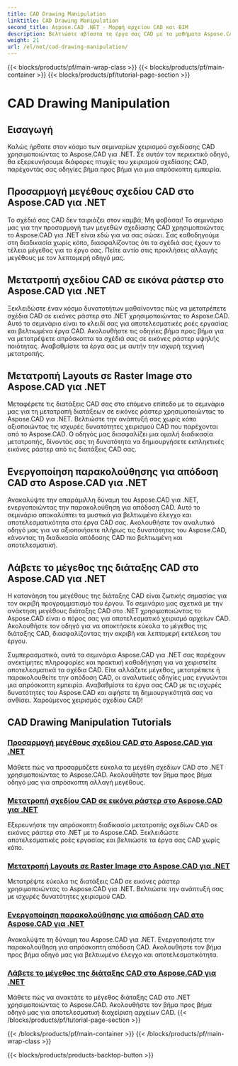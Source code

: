 ```yaml
---
title: CAD Drawing Manipulation
linktitle: CAD Drawing Manipulation
second_title: Aspose.CAD .NET - Μορφή αρχείου CAD και BIM
description: Βελτιώστε αβίαστα τα έργα σας CAD με τα μαθήματα Aspose.CAD για .NET. Αλλάξτε το μέγεθος, μετατρέψτε και βελτιστοποιήστε τα σχέδια CAD απρόσκοπτα με τους οδηγούς βήμα προς βήμα.
weight: 21
url: /el/net/cad-drawing-manipulation/
---
```


{{< blocks/products/pf/main-wrap-class >}}
{{< blocks/products/pf/main-container >}}
{{< blocks/products/pf/tutorial-page-section >}}

# CAD Drawing Manipulation


## Εισαγωγή

Καλώς ήρθατε στον κόσμο των σεμιναρίων χειρισμού σχεδίασης CAD χρησιμοποιώντας το Aspose.CAD για .NET. Σε αυτόν τον περιεκτικό οδηγό, θα εξερευνήσουμε διάφορες πτυχές του χειρισμού σχεδίασης CAD, παρέχοντάς σας οδηγίες βήμα προς βήμα για μια απρόσκοπτη εμπειρία.

## Προσαρμογή μεγέθους σχεδίου CAD στο Aspose.CAD για .NET

Το σχέδιό σας CAD δεν ταιριάζει στον καμβά; Μη φοβάσαι! Το σεμινάριο μας για την προσαρμογή των μεγεθών σχεδίασης CAD χρησιμοποιώντας το Aspose.CAD για .NET είναι εδώ για να σας σώσει. Σας καθοδηγούμε στη διαδικασία χωρίς κόπο, διασφαλίζοντας ότι τα σχέδιά σας έχουν το τέλειο μέγεθος για το έργο σας. Πείτε αντίο στις προκλήσεις αλλαγής μεγέθους με τον λεπτομερή οδηγό μας.

## Μετατροπή σχεδίου CAD σε εικόνα ράστερ στο Aspose.CAD για .NET

Ξεκλειδώστε έναν κόσμο δυνατοτήτων μαθαίνοντας πώς να μετατρέπετε σχέδια CAD σε εικόνες ράστερ στο .NET χρησιμοποιώντας το Aspose.CAD. Αυτό το σεμινάριο είναι το κλειδί σας για αποτελεσματικές ροές εργασίας και βελτιωμένα έργα CAD. Ακολουθήστε τις οδηγίες βήμα προς βήμα για να μετατρέψετε απρόσκοπτα τα σχέδιά σας σε εικόνες ράστερ υψηλής ποιότητας. Αναβαθμίστε τα έργα σας με αυτήν την ισχυρή τεχνική μετατροπής.

## Μετατροπή Layouts σε Raster Image στο Aspose.CAD για .NET

Μεταφέρετε τις διατάξεις CAD σας στο επόμενο επίπεδο με το σεμινάριο μας για τη μετατροπή διατάξεων σε εικόνες ράστερ χρησιμοποιώντας το Aspose.CAD για .NET. Βελτιώστε την ανάπτυξή σας χωρίς κόπο αξιοποιώντας τις ισχυρές δυνατότητες χειρισμού CAD που παρέχονται από το Aspose.CAD. Ο οδηγός μας διασφαλίζει μια ομαλή διαδικασία μετατροπής, δίνοντάς σας τη δυνατότητα να δημιουργήσετε εκπληκτικές εικόνες ράστερ από τις διατάξεις CAD σας.

## Ενεργοποίηση παρακολούθησης για απόδοση CAD στο Aspose.CAD για .NET

Ανακαλύψτε την απαράμιλλη δύναμη του Aspose.CAD για .NET, ενεργοποιώντας την παρακολούθηση για απόδοση CAD. Αυτό το σεμινάριο αποκαλύπτει τα μυστικά για βελτιωμένο έλεγχο και αποτελεσματικότητα στα έργα CAD σας. Ακολουθήστε τον αναλυτικό οδηγό μας για να αξιοποιήσετε πλήρως τις δυνατότητες του Aspose.CAD, κάνοντας τη διαδικασία απόδοσης CAD πιο βελτιωμένη και αποτελεσματική.

## Λάβετε το μέγεθος της διάταξης CAD στο Aspose.CAD για .NET

Η κατανόηση του μεγέθους της διάταξης CAD είναι ζωτικής σημασίας για τον ακριβή προγραμματισμό του έργου. Το σεμινάριο μας σχετικά με την ανάκτηση μεγέθους διάταξης CAD στο .NET χρησιμοποιώντας το Aspose.CAD είναι ο πόρος σας για αποτελεσματικό χειρισμό αρχείων CAD. Ακολουθήστε τον οδηγό για να αποκτήσετε εύκολα το μέγεθος της διάταξης CAD, διασφαλίζοντας την ακριβή και λεπτομερή εκτέλεση του έργου.

Συμπερασματικά, αυτά τα σεμινάρια Aspose.CAD για .NET σας παρέχουν ανεκτίμητες πληροφορίες και πρακτική καθοδήγηση για να χειριστείτε αποτελεσματικά τα σχέδια CAD. Είτε αλλάζετε μέγεθος, μετατρέπετε ή παρακολουθείτε την απόδοση CAD, οι αναλυτικές οδηγίες μας εγγυώνται μια απρόσκοπτη εμπειρία. Αναβαθμίστε τα έργα σας CAD με τις ισχυρές δυνατότητες του Aspose.CAD και αφήστε τη δημιουργικότητά σας να ανθίσει. Χαρούμενος χειρισμός σχεδίου CAD!
## CAD Drawing Manipulation Tutorials
### [Προσαρμογή μεγέθους σχεδίου CAD στο Aspose.CAD για .NET](./adjust-cad-drawing-size/)
Μάθετε πώς να προσαρμόζετε εύκολα τα μεγέθη σχεδίων CAD στο .NET χρησιμοποιώντας το Aspose.CAD. Ακολουθήστε τον βήμα προς βήμα οδηγό μας για απρόσκοπτη αλλαγή μεγέθους.
### [Μετατροπή σχεδίου CAD σε εικόνα ράστερ στο Aspose.CAD για .NET](./convert-cad-drawing-to-raster-image/)
Εξερευνήστε την απρόσκοπτη διαδικασία μετατροπής σχεδίων CAD σε εικόνες ράστερ στο .NET με το Aspose.CAD. Ξεκλειδώστε αποτελεσματικές ροές εργασίας και βελτιώστε τα έργα σας CAD χωρίς κόπο.
### [Μετατροπή Layouts σε Raster Image στο Aspose.CAD για .NET](./convert-layouts-to-raster-image/)
Μετατρέψτε εύκολα τις διατάξεις CAD σε εικόνες ράστερ χρησιμοποιώντας το Aspose.CAD για .NET. Βελτιώστε την ανάπτυξή σας με ισχυρές δυνατότητες χειρισμού CAD.
### [Ενεργοποίηση παρακολούθησης για απόδοση CAD στο Aspose.CAD για .NET](./enable-tracking-for-cad-rendering/)
Ανακαλύψτε τη δύναμη του Aspose.CAD για .NET. Ενεργοποιήστε την παρακολούθηση για απρόσκοπτη απόδοση CAD. Ακολουθήστε τον βήμα προς βήμα οδηγό μας για βελτιωμένο έλεγχο και αποτελεσματικότητα.
### [Λάβετε το μέγεθος της διάταξης CAD στο Aspose.CAD για .NET](./get-size-of-cad-layout/)
Μάθετε πώς να ανακτάτε το μέγεθος διάταξης CAD στο .NET χρησιμοποιώντας το Aspose.CAD. Ακολουθήστε τον βήμα προς βήμα οδηγό μας για αποτελεσματική διαχείριση αρχείων CAD.
{{< /blocks/products/pf/tutorial-page-section >}}

{{< /blocks/products/pf/main-container >}}
{{< /blocks/products/pf/main-wrap-class >}}

{{< blocks/products/products-backtop-button >}}
